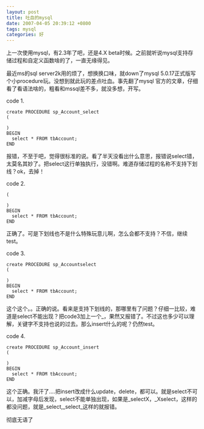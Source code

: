 ```yaml
---
layout: post
title: 吐血的mysql
date: 2007-04-05 20:39:12 +0800
tags: mysql
categories: 好
---
```

上一次使用mysql，有2.3年了吧，还是4.X beta时候。之前就听说mysql支持存储过程和自定义函数啥的了，一直无缘得见。


最近ms的sql server2k用的烦了，想换换口味，就down了mysql 5.0.17正式版写个小procedure玩。没想到就此玩的差点吐血。事先翻了mysql 官方的文章，仔细看了看语法啥的，粗看和mssql差不多，就没多想，开写。

code 1.

```
create PROCEDURE sp_Account_select
(

)
BEGIN
  select * FROM tbAccount;
END
```




报错，不至于吧，觉得很标准的说。看了半天没看出什么意思，报错说select错，太莫名其妙了。把select这行单独执行，没错啊。难道存储过程的名称不支持下划线？ok，去掉！

code 2.

```create PROCEDURE spAccountselect
(

)
BEGIN
  select * FROM tbAccount;
END
```


正确了。可是下划线也不是什么特殊玩意儿啊，怎么会都不支持？不信，继续test。

code 3.

```
create PROCEDURE sp_Accountselect
(

)
BEGIN
  select * FROM tbAccount;
END
```

这个这个。。正确的说。看来是支持下划线的，那哪里有了问题？仔细一比较，难道是select不能出现？把code3加上一个_，果然又报错了。不过这也多少可以理解，关键字不支持也说的过去。那么insert什么的呢？仍然test。

code 4.

```
create PROCEDURE sp_Account_insert
(

)
BEGIN
  select * FROM tbAccount;
END
```

这个正确。我汗了....把insert改成什么update，delete，都可以。就是select不可以，加减字母后发现，select不能单独出现，如果是_selectX，_Xselect，这样的都没问题，就是_select,_select_这样的就报错。

彻底无语了

